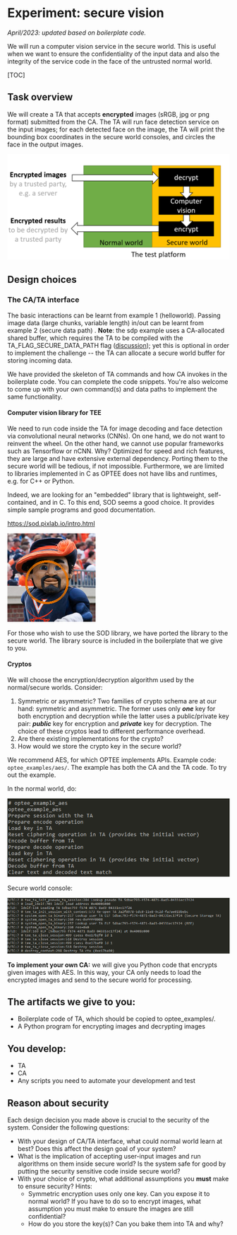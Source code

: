 # Experiment: secure vision 

*April/2023: updated based on boilerplate code.*

We will run a computer vision service in the secure world. This is useful when we want to ensure the confidentiality of the input data and also the integrity of the service code in the face of the untrusted normal world.  

[TOC]

## Task overview

We will create a TA that accepts **encrypted** images (sRGB, jpg or png format) submitted from the CA. The TA will run face detection service on the input images; for each detected face on the image, the TA will print the bounding box coordinates in the secure world consoles, and circles the face in the output images. 

![](exp-flow.png)

## Design choices

### The CA/TA interface

The basic interactions can be learnt from example 1 (helloworld). Passing image data (large chunks, variable length) in/out can be learnt from example 2 (secure data path) . **Note**: the sdp example uses a CA-allocated shared buffer, which requires the TA to be compiled with the TA_FLAG_SECURE_DATA_PATH flag ([discussion](https://github.com/OP-TEE/optee_os/issues/4572)); yet this is optional in order to implement the challenge -- the TA can allocate a secure world buffer for storing incoming data. 

We have provided the skeleton of TA commands and how CA invokes in the boilerplate code. You can complete the code snippets. You're also welcome to come up with your own command(s) and data paths to implement the same functionality.

#### Computer vision library for TEE

We need to run code inside the TA for image decoding and face detection via convolutional neural networks (CNNs). On one hand, we do not want to reinvent the wheel. On the other hand, we cannot use popular frameworks such as Tensorflow or nCNN. Why? Optimized for speed and rich features, they are large and have extensive external dependency. Porting them to the secure world will be tedious, if not impossible. Furthermore, we are limited to libraries implemented in C as OPTEE does not have libs and runtimes, e.g. for C++ or Python. 

Indeed, we are looking for an "embedded" library that is lightweight, self-contained, and in C. To this end, SOD seems a good choice. It provides simple sample programs and good documentation. 

https://sod.pixlab.io/intro.html

![cavman](cavman.jpg)

For those who wish to use the SOD library, we have ported the library to the secure world. The library source is included in the boilerplate that we give to you. 

#### Cryptos

We will choose the encryption/decryption algorithm used by the normal/secure worlds. Consider: 

1. Symmetric or asymmetric? Two families of crypto schema are at our hand: symmetric and asymmetric. The former uses only ***one*** key for both  encryption and decryption while the latter uses a public/private key pair: ***public*** key for encryption and ***private*** key for decryption. The choice of these cryptos lead to different performance overhead. 
2. Are there existing implementations for the crypto? 
3. How would we store the crypto key in the secure world? 

We recommend AES, for which OPTEE implements APIs. Example code: `optee_examples/aes/`. The example has both the CA and the TA code. To try out the example. 

In the normal world,  do: 

![image-20230312161832015](image-20230312161832015.png)

Secure world console: 

![image-20230312161744921](image-20230312161744921.png)

**To implement your own CA:** we will give you Python code that encrypts given images with AES. In this way, your CA only needs to load the encrypted images and send to the secure world for processing. 

## The artifacts we give to you: 
* Boilerplate code of TA, which should be copied to optee_examples/. 
* A Python program for encrypting images and decrypting images
## You develop: 
* TA
* CA
* Any scripts you need to automate your development and test

## Reason about security

Each design decision you made above is crucial to the security of the system. Consider the following questions: 

* With your design of CA/TA interface, what could normal world learn at best? Does this affect the design goal of your system? 
* What is the implication of accepting user-input images and run algorithms on them inside secure world? Is the system safe for good by putting the security sensitive code inside secure world?
* With your choice of crypto, what additional assumptions you **must** make to ensure security? Hints: 
  * Symmetric encryption uses only one key. Can you expose it to normal world? If you have to do so to encrypt images, what assumption you must make to ensure the images are still confidential?  
  * How do you store the key(s)? Can you bake them into TA and why?   

